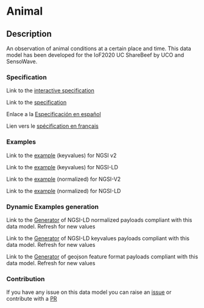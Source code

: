 # Animal

## Description 

An observation of animal conditions at a certain place and time. This data model has been developed for the IoF2020 UC ShareBeef by UCO and SensoWave.
### Specification

Link to the [interactive specification](https://swagger.lab.fiware.org/?url=https://github.com/smart-data-models/dataModel.Agrifood/blob/master/Animal/swagger.yaml)

Link to the [specification](https://github.com/smart-data-models/dataModel.Agrifood/blob/master/Animal/doc/spec.md)

Enlace a la [Especificación en español](https://github.com/smart-data-models/dataModel.Agrifood/blob/master/Animal/doc/spec_ES.md)

Lien vers le [spécification en français](https://github.com/smart-data-models/dataModel.Agrifood/blob/master/Animal/doc/spec_FR.md)
### Examples

Link to the [example](https://github.com/smart-data-models/dataModel.Agrifood/blob/master/Animal/examples/example.json) (keyvalues) for NGSI v2

Link to the [example](https://github.com/smart-data-models/dataModel.Agrifood/blob/master/Animal/examples/example.jsonld) (keyvalues) for NGSI-LD

Link to the [example](https://github.com/smart-data-models/dataModel.Agrifood/blob/master/Animal/examples/example-normalized.json) (normalized) for NGSI-V2

Link to the [example](https://github.com/smart-data-models/dataModel.Agrifood/blob/master/Animal/examples/example-normalized.jsonld) (normalized) for NGSI-LD
### Dynamic Examples generation

Link to the [Generator](https://smartdatamodels.org/extra/ngsi-ld_generator_v0.92.php?schemaUrl=https://raw.githubusercontent.com/smart-data-models/dataModel.Agrifood/master/Animal/schema.json&email=info@smartdatamodels.org) of NGSI-LD normalized payloads compliant with this data model. Refresh for new values

Link to the [Generator](https://smartdatamodels.org/extra/ngsi-ld_generator_keyvalues_v0.92.php?schemaUrl=https://raw.githubusercontent.com/smart-data-models/dataModel.Agrifood/master/Animal/schema.json&email=info@smartdatamodels.org) of NGSI-LD keyvalues payloads compliant with this data model. Refresh for new values

Link to the [Generator](https://smartdatamodels.org/extra/geojson_features_generator_v1.0.php?schemaUrl=https://raw.githubusercontent.com/smart-data-models/dataModel.Agrifood/master/Animal/schema.json&email=info@smartdatamodels.org) of geojson feature format payloads compliant with this data model. Refresh for new values
### Contribution

 If you have any issue on this data model you can raise an [issue](https://github.com/smart-data-models/dataModel.Agrifood/issues)  or contribute with a [PR](https://github.com/smart-data-models/dataModel.Agrifood/pulls)
